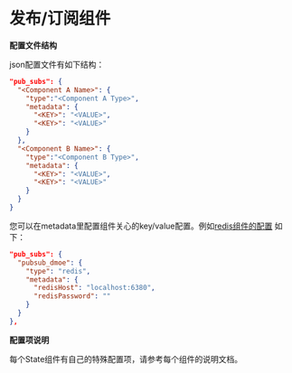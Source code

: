 # 发布/订阅组件
**配置文件结构**

json配置文件有如下结构：

```json
"pub_subs": {
  "<Component A Name>": {
    "type":"<Component A Type>",
    "metadata": {
      "<KEY>": "<VALUE>",
      "<KEY>": "<VALUE>"
    }
  },
  "<Component B Name>": {
    "type":"<Component B Type>",
    "metadata": {
      "<KEY>": "<VALUE>",
      "<KEY>": "<VALUE>"
    }
  }
}
```

您可以在metadata里配置组件关心的key/value配置。例如[redis组件的配置](https://github.com/mosn/layotto/blob/main/configs/config_redis.json) 如下：

```json
"pub_subs": {
  "pubsub_dmoe": {
    "type": "redis",
    "metadata": {
      "redisHost": "localhost:6380",
      "redisPassword": ""
    }
  }
},
```


**配置项说明**

每个State组件有自己的特殊配置项，请参考每个组件的说明文档。